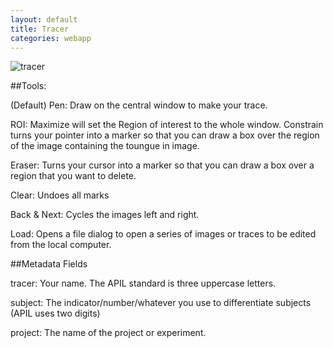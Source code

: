 ```yaml
---
layout: default
title: Tracer
categories: webapp
---
```



![tracer]({{site.baseurl}}/images/tracer.png)

##Tools:

(Default) Pen: Draw on the central window to make your trace. 

ROI: Maximize will set the Region of interest to the whole window. Constrain turns your pointer into a marker so that you can draw a box over the region of the image containing the toungue in image. 

Eraser: Turns your cursor into a marker so that you can draw a box over a region that you want to delete. 

Clear: Undoes all marks

Back & Next: Cycles the images left and right. 

Load: Opens a file dialog to open a series of images or traces to be edited from the local computer. 

##Metadata Fields

tracer: Your name. The APIL standard is three uppercase letters. 

subject: The indicator/number/whatever you use to differentiate subjects (APIL uses two digits)

project: The name of the project or experiment. 